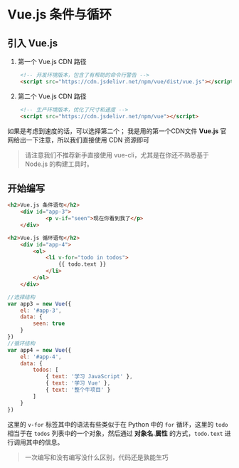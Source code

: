 # Vue.js 条件与循环

## 引入 Vue.js
1. 第一个 Vue.js CDN 路径
```html
    <!-- 开发环境版本，包含了有帮助的命令行警告 -->
    <script src="https://cdn.jsdelivr.net/npm/vue/dist/vue.js"></script>
```
2. 第二个 Vue.js CDN 路径
```html
    <!-- 生产环境版本，优化了尺寸和速度 -->
    <script src="https://cdn.jsdelivr.net/npm/vue"></script>
```
如果是考虑到速度的话，可以选择第二个； 我是用的第一个CDN文件
**Vue.js** 官网给出一下注意，所以我们直接使用 CDN 资源即可
> 请注意我们不推荐新手直接使用 vue-cli，尤其是在你还不熟悉基于 Node.js 的构建工具时。

## 开始编写
```html
<h2>Vue.js 条件语句</h2>
    <div id="app-3">
            <p v-if="seen">现在你看到我了</p>   
    </div>

<h2>Vue.js 循环语句</h2>
    <div id="app-4">
        <ol>
            <li v-for="todo in todos">
                {{ todo.text }}
            </li>
        </ol>
    </div>  
```
```javascript
//选择结构
var app3 = new Vue({
    el: '#app-3',
    data: {
        seen: true
    }
})
//循环结构
var app4 = new Vue({
    el: '#app-4',
    data: {
        todos: [
            { text: '学习 JavaScript' },
            { text: '学习 Vue' },
            { text: '整个牛项目' }
        ]
    }
})
```
这里的 `v-for` 标签其中的语法有些类似于在 Python 中的 `for` 循环，这里的 `todo` 相当于在 `todos` 列表中的一个对象，然后通过 **对象名.属性** 的方式，`todo.text` 进行调用其中的信息。

> 一次编写和没有编写没什么区别，代码还是孰能生巧